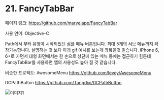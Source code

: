 # 21. FancyTabBar

페이지 링크: https://github.com/marvelapp/FancyTabBar

사용 언어: Objective-C 

Path에서 부터 유행이 시작되었던 심플 메뉴 버튼입니다. 최대 5개의 서브 메뉴까지 확장가능합니다. 설명하는 것 보다 아래 gif 예시를 보는게 와닿을것 같습니다. iPhone 6, 6+로 가면서 대형 화면에서는 한 손으로 상단에 있는 메뉴 등에는 접근하기 힘든데 FancyTabBar를 사용하면 앱의 사용성도 높아 질 것 같습니다. 

비슷한 프로젝트: 
AwesomeMenu https://github.com/levey/AwesomeMenu

DCPathButton https://github.com/Tangdixi/DCPathButton

![이미지1](../master/img/002-21.gif)
